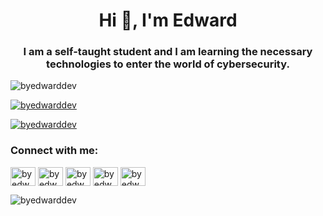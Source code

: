 <h1 align="center">Hi 👋, I'm Edward</h1>
<h3 align="center">I am a self-taught student and I am learning the necessary technologies to enter the world of cybersecurity.</h3>

<p align="left"> <img src="https://komarev.com/ghpvc/?username=byedwarddev&label=Profile%20views&color=0e75b6&style=flat" alt="byedwarddev" /> </p>

<p align="left"> <a href="https://github.com/ryo-ma/github-profile-trophy"><img src="https://github-profile-trophy.vercel.app/?username=byedwarddev" alt="byedwarddev" /></a> </p>

<p align="left"> <a href="https://twitter.com/byedwarddev" target="blank"><img src="https://img.shields.io/twitter/follow/byedwarddev?logo=twitter&style=for-the-badge" alt="byedwarddev" /></a> </p>

<h3 align="left">Connect with me:</h3>
<p align="left">
<a href="https://twitter.com/byedwarddev" target="blank"><img align="center" src="https://raw.githubusercontent.com/rahuldkjain/github-profile-readme-generator/master/src/images/icons/Social/twitter.svg" alt="byedwarddev" height="30" width="40" /></a>
<a href="https://linkedin.com/in/byedwarddev" target="blank"><img align="center" src="https://raw.githubusercontent.com/rahuldkjain/github-profile-readme-generator/master/src/images/icons/Social/linked-in-alt.svg" alt="byedwarddev" height="30" width="40" /></a>
<a href="https://fb.com/byedwarddev" target="blank"><img align="center" src="https://raw.githubusercontent.com/rahuldkjain/github-profile-readme-generator/master/src/images/icons/Social/facebook.svg" alt="byedwarddev" height="30" width="40" /></a>
<a href="https://instagram.com/byedwarddev" target="blank"><img align="center" src="https://raw.githubusercontent.com/rahuldkjain/github-profile-readme-generator/master/src/images/icons/Social/instagram.svg" alt="byedwarddev" height="30" width="40" /></a>
<a href="https://www.youtube.com/@byedwarddev" target="blank"><img align="center" src="https://raw.githubusercontent.com/rahuldkjain/github-profile-readme-generator/master/src/images/icons/Social/youtube.svg" alt="byedwarddev" height="30" width="40" /></a>
</p>

<p><img align="center" src="https://github-readme-streak-stats.herokuapp.com/?user=byedwarddev&" alt="byedwarddev" /></p>
